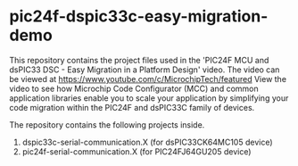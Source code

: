 pic24f-dspic33c-easy-migration-demo
===================================

This repository contains the project files used in the 'PIC24F MCU and dsPIC33 DSC - Easy Migration in a Platform Design' video. The video can be viewed at https://www.youtube.com/c/MicrochipTech/featured
View the video to see how Microchip Code Configurator (MCC) and common application libraries enable you to scale your application by simplifying your code migration within the PIC24F and dsPIC33C family of devices.

The repository contains the following projects inside.
1. dspic33c-serial-communication.X (for dsPIC33CK64MC105 device)
2. pic24f-serial-communication.X (for PIC24FJ64GU205 device)
